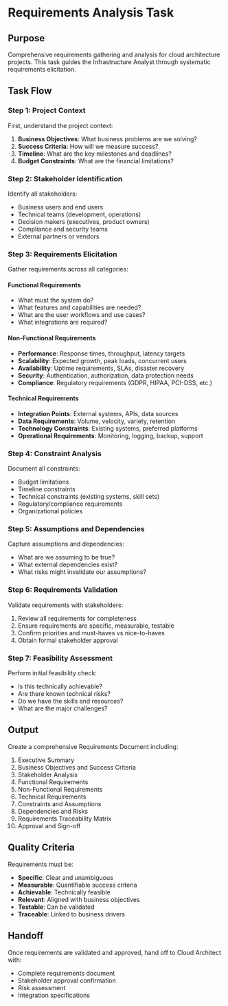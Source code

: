 # Requirements Analysis Task

## Purpose
Comprehensive requirements gathering and analysis for cloud architecture projects. This task guides the Infrastructure Analyst through systematic requirements elicitation.

## Task Flow

### Step 1: Project Context
First, understand the project context:
1. **Business Objectives**: What business problems are we solving?
2. **Success Criteria**: How will we measure success?
3. **Timeline**: What are the key milestones and deadlines?
4. **Budget Constraints**: What are the financial limitations?

### Step 2: Stakeholder Identification
Identify all stakeholders:
- Business users and end users
- Technical teams (development, operations)
- Decision makers (executives, product owners)
- Compliance and security teams
- External partners or vendors

### Step 3: Requirements Elicitation
Gather requirements across all categories:

#### Functional Requirements
- What must the system do?
- What features and capabilities are needed?
- What are the user workflows and use cases?
- What integrations are required?

#### Non-Functional Requirements
- **Performance**: Response times, throughput, latency targets
- **Scalability**: Expected growth, peak loads, concurrent users
- **Availability**: Uptime requirements, SLAs, disaster recovery
- **Security**: Authentication, authorization, data protection needs
- **Compliance**: Regulatory requirements (GDPR, HIPAA, PCI-DSS, etc.)

#### Technical Requirements
- **Integration Points**: External systems, APIs, data sources
- **Data Requirements**: Volume, velocity, variety, retention
- **Technology Constraints**: Existing systems, preferred platforms
- **Operational Requirements**: Monitoring, logging, backup, support

### Step 4: Constraint Analysis
Document all constraints:
- Budget limitations
- Timeline constraints
- Technical constraints (existing systems, skill sets)
- Regulatory/compliance requirements
- Organizational policies

### Step 5: Assumptions and Dependencies
Capture assumptions and dependencies:
- What are we assuming to be true?
- What external dependencies exist?
- What risks might invalidate our assumptions?

### Step 6: Requirements Validation
Validate requirements with stakeholders:
1. Review all requirements for completeness
2. Ensure requirements are specific, measurable, testable
3. Confirm priorities and must-haves vs nice-to-haves
4. Obtain formal stakeholder approval

### Step 7: Feasibility Assessment
Perform initial feasibility check:
- Is this technically achievable?
- Are there known technical risks?
- Do we have the skills and resources?
- What are the major challenges?

## Output
Create a comprehensive Requirements Document including:
1. Executive Summary
2. Business Objectives and Success Criteria
3. Stakeholder Analysis
4. Functional Requirements
5. Non-Functional Requirements
6. Technical Requirements
7. Constraints and Assumptions
8. Dependencies and Risks
9. Requirements Traceability Matrix
10. Approval and Sign-off

## Quality Criteria
Requirements must be:
- **Specific**: Clear and unambiguous
- **Measurable**: Quantifiable success criteria
- **Achievable**: Technically feasible
- **Relevant**: Aligned with business objectives
- **Testable**: Can be validated
- **Traceable**: Linked to business drivers

## Handoff
Once requirements are validated and approved, hand off to Cloud Architect with:
- Complete requirements document
- Stakeholder approval confirmation
- Risk assessment
- Integration specifications
